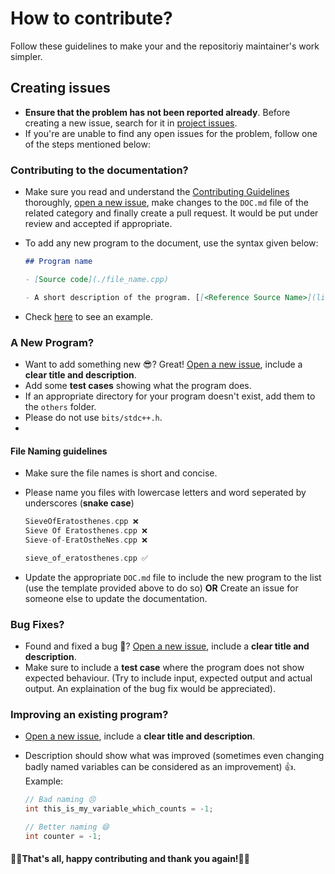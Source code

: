 # How to contribute?
Follow these guidelines to make your and the repositoriy maintainer's work simpler.

## Creating issues
- **Ensure that the problem has not been reported already**. Before creating a new issue, search for it in [project issues](https://github.com/GDSC-AUM/OpenOcto-DSA/issues).
- If you're are unable to find any open issues for the problem, follow one of the steps mentioned below:

### Contributing to the documentation?
- Make sure you read and understand the [Contributing Guidelines](CONTRIBUTING.md) thoroughly, [open a new issue](https://github.com/GDSC-AUM/OpenOcto-DSA/issues/new), make changes to the `DOC.md` file of the related category and finally create a pull request. It would be put under review and accepted if appropriate.
- To add any new program to the document, use the syntax given below:

    ```markdown
    ## Program name

    - [Source code](./file_name.cpp)

    - A short description of the program. [[<Reference Source Name>](link to the reference webpage)]
    ```
- Check [here](https://raw.githubusercontent.com/GDSC-AUM/OpenOcto-DSA/main/sorting/DOC.md) to see an example.

### A New Program?
- Want to add something new 😎? Great! [Open a new issue](https://github.com/GDSC-AUM/OpenOcto-DSA/issues/new), include a **clear title and description**.
- Add some **test cases** showing what the program does.
- If an appropriate directory for your program doesn't exist, add them to the `others` folder.
- Please do not use `bits/stdc++.h`.
-

#### File Naming guidelines
- Make sure the file names is short and concise.
- Please name you files with lowercase letters and word seperated by underscores (**snake case**)

    ```cpp
    SieveOfEratosthenes.cpp ❌
    Sieve Of Eratosthenes.cpp ❌
    Sieve-of-EratOstheNes.cpp ❌
    ```

    ```cpp
    sieve_of_eratosthenes.cpp ✅
    ```
- Update the appropriate `DOC.md` file to include the new program to the list (use the template provided above to do so) **OR** Create an issue for someone else to update the documentation.

### Bug Fixes?
- Found and fixed a bug 🐜? [Open a new issue](https://github.com/GDSC-AUM/OpenOcto-DSA/issues/new), include a **clear title and description**.
- Make sure to include a **test case** where the program does not show expected behaviour. (Try to include input, expected output and actual output. An explaination of the bug fix would be appreciated).

### Improving an existing program?
- [Open a new issue](https://github.com/GDSC-AUM/OpenOcto-DSA/issues/new), include a **clear title and description**.
- Description should show what was improved (sometimes even changing badly named variables can be considered as an improvement) 👍.
    Example:
    ```cpp
    // Bad naming 😣
    int this_is_my_variable_which_counts = -1;
    ```

    ```cpp
    // Better naming 😄
    int counter = -1;
    ```

#### 🎊🎉That's all, happy contributing and thank you again!🎉🎊
